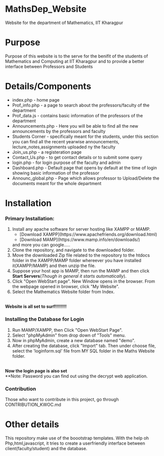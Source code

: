 # MathsDep_Website
Website for the department of Mathematics, IIT Kharagpur

# Purpose
Purpose of this website is to the serve for the benifit of the students of Mathematics and Computing at IIT Kharagpur and to provide a better interface between Professors and Students

# Details/Components
<ul>
  <li>index.php - home page<br></li>
  <li>Prof_info.php - a page to search about the professors/faculty of the department<br></li>
  <li>Prof_data.js - contains basic information of the professors of the department<br></li>
<li>Announcements.php - Here you will be able to find all the new announcements by the professors and faculty<br></li>
<li>Students Corner - specifically meant for the students, under this section you can find all the recent yearwise announcements,                               lecture_notes,assignments uploaded ny the faculty<br></li>
  <li>Join_us.php - a registeration page<br></li>
  <li>Contact_Us.php - to get contact details or to submit some query<br></li>
  <li>login.php - for login purpose of the faculty and admin<br></li>
  <li>Dashboard.php - Default page that opens by default at the time of login showing basic information of the professor<br></li>
  <li>Announc_global.php - Page which allows professor to Upload/Delete the documents meant for the whole department<br></li>
  </ul>

# Installation
### Primary Installation:
1. Install any apache software for server hosting like XAMPP or MAMP.
    <ul>
    <li>[Download XAMPP](https://www.apachefriends.org/download.html)</li>
    <li>[Download MAMP](https://www.mamp.info/en/downloads/)</li>
    </ul>
    and more you can google.....<br> 
2. Clone the repository, and navigate to the downloaded folder.<br>
3. Move the downloaded Zip file related to the repository to the htdocs folder in the XAMPP/MAMP folder whereever you have installed          it(XAMPP/MAMP) and then unzip the file.<br>
4. Suppose your host app is MAMP, then run the MAMP and then click <b>Start Servers</b>(<i>Though in general it starts automatically</i>).<br>
5. Click "Open WebStart page". New Window opens in the browser. From the webpage opened in browser, click "My Website".<br>
6. Select the Mathematics Website folder from Index.<br>
  <br>
  <t><b>Website is all set to surf!!!!!!!!</b><br>

### Installing the Database for Login
1. Run MAMP/XAMPP, then Click "Open WebStart Page".<br>
2. Select "phpMyAdmin" from drop down of "Tools" menu.<br>
3. Now in phpMyAdmin, create a new database named "demo".<br>
4. After creating the database, click "Import" tab. Then under choose file, select the 'loginform.sql' file from MY SQL folder in the Maths Website folder.<br>
<br>
<b> Now the login page is also set </b>
<br>
**Note: Password you can find out using the decrypt web application.

### Contribution
Those who want to contribute in this project, go through CONTRIBUTION_KWOC.md

# Other details
This repository make use of the boootstrap templates. With the help oh Php,html,javascript, it tries to create a userfriendly interface between client(faculty/student) and the database.  


